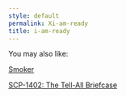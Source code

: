 ```yaml
---
style: default
permalink: Xi-am-ready
title: i-am-ready
---
```

You may also like:

[Smoker](http://scp-wiki.net/smoker)

[SCP-1402: The Tell-All Briefcase](http://scp-wiki.net/scp-1402)
